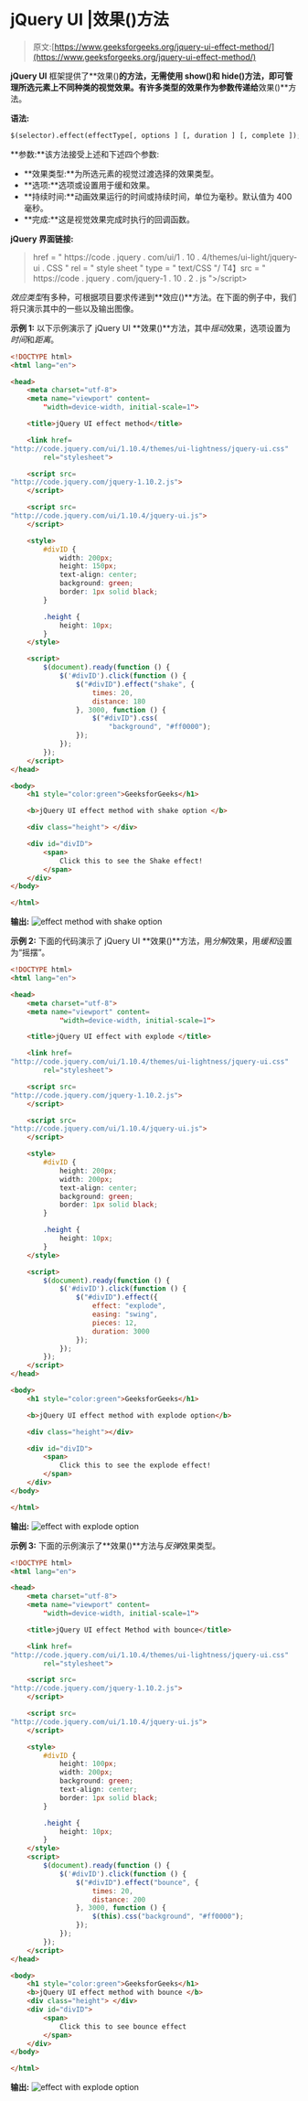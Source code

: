 # jQuery UI |效果()方法

> 原文:[https://www.geeksforgeeks.org/jquery-ui-effect-method/](https://www.geeksforgeeks.org/jquery-ui-effect-method/)

**jQuery UI** 框架提供了**效果()**的方法，无需使用 show()和 hide()方法，即可管理所选元素上不同种类的视觉效果。有许多类型的效果作为参数传递给**效果()**方法。

**语法:**

```html
$(selector).effect(effectType[, options ] [, duration ] [, complete ]);
```

**参数:**该方法接受上述和下述四个参数:

*   **效果类型:**为所选元素的视觉过渡选择的效果类型。
*   **选项:**选项或设置用于缓和效果。
*   **持续时间:**动画效果运行的时间或持续时间，单位为毫秒。默认值为 400 毫秒。
*   **完成:**这是视觉效果完成时执行的回调函数。

**jQuery 界面链接:**

> <link>href = " https://code . jquery . com/ui/1 . 10 . 4/themes/ui-light/jquery-ui . CSS " rel = " style sheet " type = " text/CSS "/
> T4】src = " https://code . jquery . com/jquery-1 . 10 . 2 . js ">/script>

*效应类型*有多种，可根据项目要求传递到**效应()**方法。在下面的例子中，我们将只演示其中的一些以及输出图像。

**示例 1:** 以下示例演示了 jQuery UI **效果()**方法，其中*摇动*效果，选项设置为*时间*和*距离*。

```html
<!DOCTYPE html>
<html lang="en">

<head>
    <meta charset="utf-8">
    <meta name="viewport" content=
        "width=device-width, initial-scale=1">

    <title>jQuery UI effect method</title>

    <link href=
"http://code.jquery.com/ui/1.10.4/themes/ui-lightness/jquery-ui.css"
        rel="stylesheet">

    <script src=
"http://code.jquery.com/jquery-1.10.2.js">
    </script>

    <script src=
"http://code.jquery.com/ui/1.10.4/jquery-ui.js">
    </script>

    <style>
        #divID {
            width: 200px;
            height: 150px;
            text-align: center;
            background: green;
            border: 1px solid black;
        }

        .height {
            height: 10px;
        }
    </style>

    <script>
        $(document).ready(function () {
            $('#divID').click(function () {
                $("#divID").effect("shake", {
                    times: 20,
                    distance: 180
                }, 3000, function () {
                    $("#divID").css(
                        "background", "#ff0000");
                });
            });
        });  
    </script>
</head>

<body>
    <h1 style="color:green">GeeksforGeeks</h1>

    <b>jQuery UI effect method with shake option </b>

    <div class="height"> </div>

    <div id="divID">
        <span>
            Click this to see the Shake effect!
        </span>
    </div>
</body>

</html>
```

**输出:**
![](img/4841b8b2217961d777ead0cba9a39749.png "effect method with shake option")

**示例 2:** 下面的代码演示了 jQuery UI **效果()**方法，用*分解*效果，用*缓和*设置为“摇摆”。

```html
<!DOCTYPE html>
<html lang="en">

<head>
    <meta charset="utf-8">
    <meta name="viewport" content=
            "width=device-width, initial-scale=1">

    <title>jQuery UI effect with explode </title>

    <link href=
"http://code.jquery.com/ui/1.10.4/themes/ui-lightness/jquery-ui.css"
        rel="stylesheet">

    <script src=
"http://code.jquery.com/jquery-1.10.2.js">
    </script>

    <script src=
"http://code.jquery.com/ui/1.10.4/jquery-ui.js">
    </script>

    <style>
        #divID {
            height: 200px;
            width: 200px;
            text-align: center;
            background: green;
            border: 1px solid black;
        }

        .height {
            height: 10px;
        }
    </style>

    <script>
        $(document).ready(function () {
            $('#divID').click(function () {
                $("#divID").effect({
                    effect: "explode",
                    easing: "swing",
                    pieces: 12,
                    duration: 3000
                });
            });
        });  
    </script>
</head>

<body>
    <h1 style="color:green">GeeksforGeeks</h1>

    <b>jQuery UI effect method with explode option</b>

    <div class="height"></div>

    <div id="divID">
        <span>
            Click this to see the explode effect!
        </span>
    </div>
</body>

</html>
```

**输出:**
![](img/a01c1e2b165a2b8a7d3d7f6796ce8141.png "effect with explode option")

**示例 3:** 下面的示例演示了**效果()**方法与*反弹*效果类型。

```html
<!DOCTYPE html>
<html lang="en">

<head>
    <meta charset="utf-8">
    <meta name="viewport" content=
        "width=device-width, initial-scale=1">

    <title>jQuery UI effect Method with bounce</title>

    <link href=
"http://code.jquery.com/ui/1.10.4/themes/ui-lightness/jquery-ui.css"
        rel="stylesheet">

    <script src=
"http://code.jquery.com/jquery-1.10.2.js">
    </script>

    <script src=
"http://code.jquery.com/ui/1.10.4/jquery-ui.js">
    </script>

    <style>
        #divID {
            height: 100px;
            width: 200px;
            background: green;
            text-align: center;
            border: 1px solid black;
        }

        .height {
            height: 10px;
        }
    </style>
    <script>
        $(document).ready(function () {
            $('#divID').click(function () {
                $("#divID").effect("bounce", {
                    times: 20,
                    distance: 200
                }, 3000, function () {
                    $(this).css("background", "#ff0000");
                });
            });
        });  
    </script>
</head>

<body>
    <h1 style="color:green">GeeksforGeeks</h1>
    <b>jQuery UI effect method with bounce </b>
    <div class="height"> </div>
    <div id="divID">
        <span>
            Click this to see bounce effect
        </span>
    </div>
</body>

</html>  
```

**输出:**
![](img/2c5c6ed26bb23fb170ef2822c4641296.png "effect with explode option")